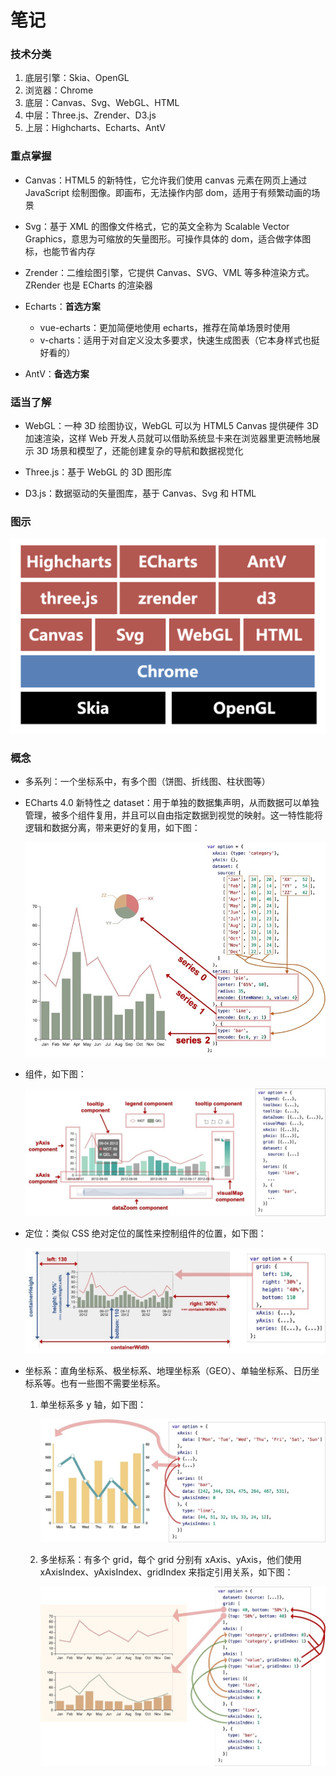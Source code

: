 <!--
 * @Author      : 吴晓斌
 * @CreateData  : 2020-06-06 20:25:37
 * @LastEditTime: 2020-08-31 23:43:44
 * @Description : 数据可视化-笔记
-->

# 笔记

### 技术分类

1. 底层引擎：Skia、OpenGL
2. 浏览器：Chrome
3. 底层：Canvas、Svg、WebGL、HTML
4. 中层：Three.js、Zrender、D3.js
5. 上层：Highcharts、Echarts、AntV

### 重点掌握

- Canvas：HTML5 的新特性，它允许我们使用 canvas 元素在网页上通过 JavaScript 绘制图像。即画布，无法操作内部 dom，适用于有频繁动画的场景

- Svg：基于 XML 的图像文件格式，它的英文全称为 Scalable Vector Graphics，意思为可缩放的矢量图形。可操作具体的 dom，适合做字体图标，也能节省内存

- Zrender：二维绘图引擎，它提供 Canvas、SVG、VML 等多种渲染方式。ZRender 也是 ECharts 的渲染器

- Echarts：**首选方案**

  - vue-echarts：更加简便地使用 echarts，推荐在简单场景时使用
  - v-charts：适用于对自定义没太多要求，快速生成图表（它本身样式也挺好看的）

- AntV：**备选方案**

### 适当了解

- WebGL：一种 3D 绘图协议，WebGL 可以为 HTML5 Canvas 提供硬件 3D 加速渲染，这样 Web 开发人员就可以借助系统显卡来在浏览器里更流畅地展示 3D 场景和模型了，还能创建复杂的导航和数据视觉化

- Three.js：基于 WebGL 的 3D 图形库

- D3.js：数据驱动的矢量图库，基于 Canvas、Svg 和 HTML

### 图示

![数据可视化技术选型](./img/数据可视化技术选型.png)

### 概念

- 多系列：一个坐标系中，有多个图（饼图、折线图、柱状图等）

- ECharts 4.0 新特性之 dataset：用于单独的数据集声明，从而数据可以单独管理，被多个组件复用，并且可以自由指定数据到视觉的映射。这一特性能将逻辑和数据分离，带来更好的复用，如下图：

  ![ECharts新特性之dataset](./img/ECharts新特性之dataset.jpg)

- 组件，如下图：

  ![组件](./img/组件.jpg)

- 定位：类似 CSS 绝对定位的属性来控制组件的位置，如下图：

  ![定位](./img/定位.jpg)

- 坐标系：直角坐标系、极坐标系、地理坐标系（GEO）、单轴坐标系、日历坐标系等。也有一些图不需要坐标系。

  1. 单坐标系多 y 轴，如下图：

     ![单坐标系多y轴](./img/单坐标系多y轴.jpg)

  2. 多坐标系：有多个 grid，每个 grid 分别有 xAxis、yAxis，他们使用 xAxisIndex、yAxisIndex、gridIndex 来指定引用关系，如下图：

     ![多坐标系](./img/多坐标系.jpg)
